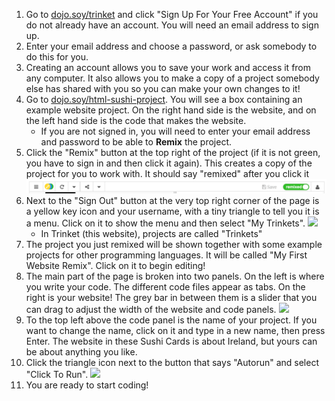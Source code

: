 1. Go to [dojo.soy/trinket](https://trinket.io/) and click "Sign Up For Your Free Account" if you do not already have an account. You will need an email address to sign up. 
2. Enter your email address and choose a password, or ask somebody to do this for you.
3. Creating an account allows you to save your work and access it from any computer. It also allows you to make a copy of a project somebody else has shared with you so you can make your own changes to it!
4. Go to [dojo.soy/html-sushi-project](https://trinket.io/html/b085e66ceb). You will see a box containing an example website project. On the right hand side is the website, and on the left hand side is the code that makes the website.
   * If you are not signed in, you will need to enter your email address and password to be able to **Remix** the project.
5. Click the "Remix" button at the top right of the project \(if it is not green, you have to sign in and then click it again\). This creates a copy of the project for you to work with. It should say "remixed" after you click it ![](/assets/remixedWide.png)
6. Next to the "Sign Out" button at the very top right corner of the page is a yellow key icon and your username, with a tiny triangle to tell you it is a menu. Click on it to show the menu and then select "My Trinkets". ![](/assets/MyTrinketsMenuWide.png)
   * In Trinket \(this website\), projects are called "Trinkets"
7. The project you just remixed will be shown together with some example projects for other programming languages. It will be called "My First Website Remix". Click on it to begin editing!
8. The main part of the page is broken into two panels. On the left is where you write your code. The different code files appear as tabs. On the right is your website! The grey bar in between them is a slider that you can drag to adjust the width of the website and code panels. ![](/assets/TrinketProjectEditingShorter.png)
9. To the top left above the code panel is the name of your project. If you want to change the name, click on it and type in a new name, then press Enter. The website in these Sushi Cards is about Ireland, but yours can be about anything you like.
10. Click the triangle icon next to the  button that says "Autorun" and select "Click To Run". ![](/assets/ClickToRunWide.png)
11. You are ready to start coding!



